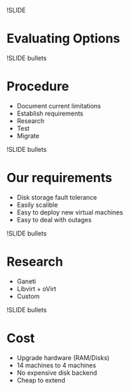 !SLIDE

# Evaluating Options #

!SLIDE bullets

# Procedure #

* Document current limitations
* Establish requirements
* Research
* Test
* Migrate

!SLIDE bullets

# Our requirements #

* Disk storage fault tolerance
* Easily scalible
* Easy to deploy new virtual machines
* Easy to deal with outages

!SLIDE bullets

# Research #

* Ganeti
* Libvirt + oVirt
* Custom

!SLIDE bullets

# Cost #

* Upgrade hardware (RAM/Disks)
* 14 machines to 4 machines
* No expensive disk backend
* Cheap to extend
